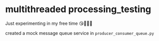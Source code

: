 # multithreaded processing_testing

Just experimenting in my free time 😘🦄💪🏽


created a mock message queue service in `producer_consumer_queue.py`